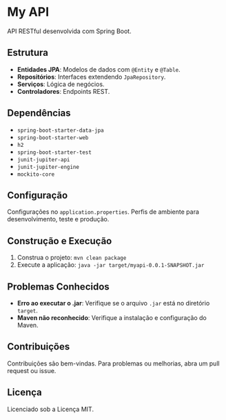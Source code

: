 # My API

API RESTful desenvolvida com Spring Boot.

## Estrutura
- **Entidades JPA**: Modelos de dados com `@Entity` e `@Table`.
- **Repositórios**: Interfaces extendendo `JpaRepository`.
- **Serviços**: Lógica de negócios.
- **Controladores**: Endpoints REST.

## Dependências
- `spring-boot-starter-data-jpa`
- `spring-boot-starter-web`
- `h2`
- `spring-boot-starter-test`
- `junit-jupiter-api`
- `junit-jupiter-engine`
- `mockito-core`

## Configuração
Configurações no `application.properties`. Perfis de ambiente para desenvolvimento, teste e produção.

## Construção e Execução
1. Construa o projeto: `mvn clean package`
2. Execute a aplicação: `java -jar target/myapi-0.0.1-SNAPSHOT.jar`

## Problemas Conhecidos
- **Erro ao executar o .jar**: Verifique se o arquivo `.jar` está no diretório `target`.
- **Maven não reconhecido**: Verifique a instalação e configuração do Maven.

## Contribuições
Contribuições são bem-vindas. Para problemas ou melhorias, abra um pull request ou issue.

## Licença
Licenciado sob a Licença MIT.
